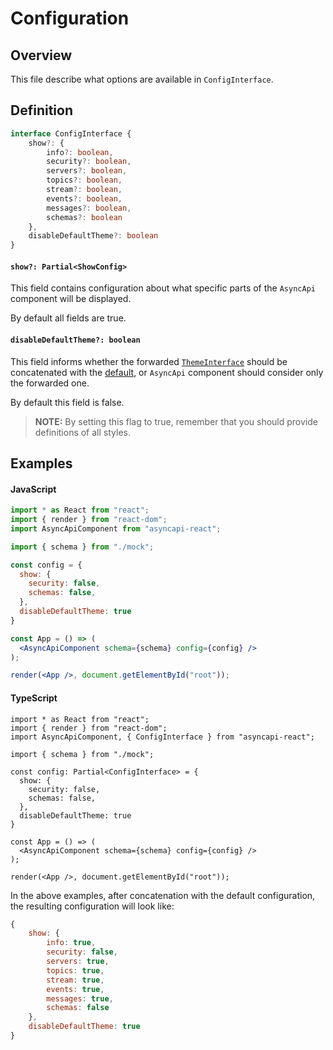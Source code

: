 # Configuration

## Overview

This file describe what options are available in `ConfigInterface`.

## Definition

``` ts
interface ConfigInterface {
    show?: {
        info?: boolean,
        security?: boolean,
        servers?: boolean,
        topics?: boolean,
        stream?: boolean,
        events?: boolean,
        messages?: boolean,
        schemas?: boolean
    },
    disableDefaultTheme?: boolean
}
```

#### `show?: Partial<ShowConfig>`

This field contains configuration about what specific parts of the `AsyncApi` component will be displayed.

By default all fields are true.

#### `disableDefaultTheme?: boolean`

This field informs whether the forwarded [`ThemeInterface`](../library/src/theme/theme.ts#L5) should be concatenated with the [default](../library/src/theme/default.ts), or `AsyncApi` component should consider only the forwarded one.

By default this field is false.

> **NOTE:** By setting this flag to true, remember that you should provide definitions of all styles.

## Examples

#### JavaScript

``` jsx
import * as React from "react";
import { render } from "react-dom";
import AsyncApiComponent from "asyncapi-react";

import { schema } from "./mock";

const config = {
  show: {
    security: false,
    schemas: false,
  },
  disableDefaultTheme: true
}

const App = () => (
  <AsyncApiComponent schema={schema} config={config} />
);

render(<App />, document.getElementById("root"));
```

#### TypeScript

``` tsx
import * as React from "react";
import { render } from "react-dom";
import AsyncApiComponent, { ConfigInterface } from "asyncapi-react";

import { schema } from "./mock";

const config: Partial<ConfigInterface> = {
  show: {
    security: false,
    schemas: false,
  },
  disableDefaultTheme: true
}

const App = () => (
  <AsyncApiComponent schema={schema} config={config} />
);

render(<App />, document.getElementById("root"));
```

In the above examples, after concatenation with the default configuration, the resulting configuration will look like:

``` js
{
    show: {
        info: true,
        security: false,
        servers: true,
        topics: true,
        stream: true,
        events: true,
        messages: true,
        schemas: false
    },
    disableDefaultTheme: true
}
```
